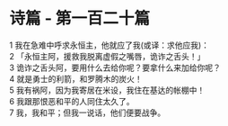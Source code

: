 # 诗篇 - 第一百二十篇
  
 1 我在急难中呼求永恒主，他就应了我(或译：求他应我)：  
 2 「永恒主阿，援救我脱离虚假之嘴唇，诡诈之舌头！」  
 3 诡诈之舌头阿，要用什么去给你呢？要拿什么来加给你呢？  
 4 就是勇士的利箭，和罗腾木的炭火！  
 5 我有祸阿，因为我寄居在米设，我住在基达的帐棚中！  
 6 我跟那恨恶和平的人同住太久了。  
 7 我，我和平；但我一说话，他们便要战争。